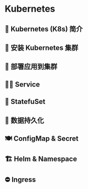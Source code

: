 # Kubernetes

## :tada: Kubernetes (K8s) 简介

## :minidisc: 安装 Kubernetes 集群

## :whale: 部署应用到集群

## :service_dog: Service

## :grapes: StatefuSet

## :bento: 数据持久化

## :plate_with_cutlery: ConfigMap & Secret

## :building_construction: Helm & Namespace

## :no_entry: Ingress
